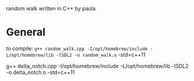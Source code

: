 random walk written in C++ by paula

# General
to compile: `g++ random_walk.cpp -I/opt/homebrew/include -L/opt/homebrew/lib -lSDL2 -o random_walk.o` -std=c++11

g++ delta_notch.cpp -I/opt/homebrew/include -L/opt/homebrew/lib -lSDL2 -o delta_notch.o -std=c++11


